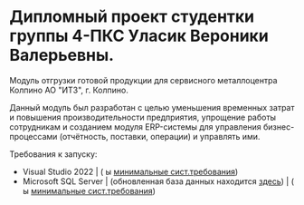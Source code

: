 # Дипломный проект студентки группы 4-ПКС Уласик Вероники Валерьевны.

Модуль отгрузки готовой продукции для сервисного металлоцентра Колпино АО "ИТЗ", г. Колпино.

Данный модуль был разработан с целью уменьшения временных затрат и повышения производительности предприятия, упрощение работы сотрудникам и созданием модуля ERP-системы для управления бизнес-процессами (отчётность, поставки, операции) и управлять ими. 

Требования к запуску:
- Visual Studio 2022 | ( ы [минимальные сист.требования](https://docs.microsoft.com/en-us/visualstudio/releases/2022/system-requirements))
- Microsoft SQL Server | (обновленная база данных находится [здесь](https://github.com/nikyn4ik/DB22)) | ( ы [минимальные сист.требования](https://docs.microsoft.com/en-us/sql/sql-server/install/hardware-and-software-requirements-for-installing-sql-server-2019?view=sql-server-ver15))
